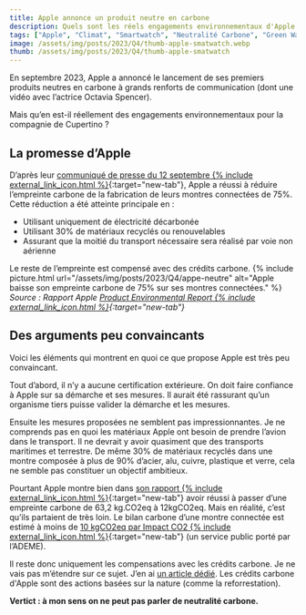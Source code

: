 ```yaml
---
title: Apple annonce un produit neutre en carbone
description: Quels sont les réels engagements environnementaux d'Apple ?
tags: ["Apple", "Climat", "Smartwatch", "Neutralité Carbone", "Green Washing"]
image: /assets/img/posts/2023/Q4/thumb-apple-smatwatch.webp
thumb: /assets/img/posts/2023/Q4/thumb-apple-smatwatch
---
```


En septembre 2023, Apple a annoncé le lancement de ses premiers produits neutres en carbone à grands renforts de communication (dont une vidéo avec l’actrice Octavia Spencer).

Mais qu’en est-il réellement des engagements environnementaux pour la compagnie de Cupertino ?


## La promesse d’Apple

D’après leur [communiqué de presse du 12 septembre {% include external_link_icon.html %}](https://www.apple.com/fr/newsroom/2023/09/apple-unveils-its-first-carbon-neutral-products/){:target="new-tab"}, Apple a réussi à réduire l’empreinte carbone de la fabrication de leurs montres connectées de 75%. Cette réduction a été atteinte principale en :

- Utilisant uniquement de électricité décarbonée
- Utilisant 30% de matériaux recyclés ou renouvelables
- Assurant que la moitié du transport nécessaire sera réalisé par voie non aérienne

Le reste de l’empreinte est compensé avec des crédits carbone.
{% include picture.html 
    url="/assets/img/posts/2023/Q4/appe-neutre"
    alt="Apple baisse son empreinte carbone de 75% sur ses montres connectées."
 %}
*Source : Rapport Apple [Product Environmental Report {% include external_link_icon.html %}](https://www.apple.com/environment/pdf/products/watch/Carbon_Neutral_Apple_Watch_Ultra_2_Sept2023.pdf){:target="new-tab"}*


## Des arguments peu convaincants

Voici les éléments qui montrent en quoi ce que propose Apple est très peu convaincant.

Tout d’abord, il n’y a aucune certification extérieure. On doit faire confiance à Apple sur sa démarche et ses mesures. Il aurait été rassurant qu’un organisme tiers puisse valider la démarche et les mesures.

Ensuite les mesures proposées ne semblent pas impressionnantes. Je ne comprends pas en quoi les matériaux Apple ont besoin de prendre l’avion dans le transport. Il ne devrait y avoir quasiment que des transports maritimes et terrestre. De même 30% de matériaux recyclés dans une montre composée à plus de 90% d’acier, alu, cuivre, plastique et verre, cela ne semble pas constituer un objectif ambitieux.

Pourtant Apple montre bien dans [son rapport {% include external_link_icon.html %}](https://www.apple.com/environment/pdf/products/watch/Carbon_Neutral_Apple_Watch_Ultra_2_Sept2023.pdf){:target="new-tab"} avoir réussi à passer d’une empreinte carbone de 63,2 kg.CO2eq à 12kgCO2eq. Mais en réalité, c’est qu’ils partaient de très loin. Le bilan carbone d’une montre connectée est estimé à moins de [10 kgCO2eq par Impact CO2 {% include external_link_icon.html %}](https://impactco2.fr/numerique/montreconnectee){:target="new-tab"} (un service public porté par l’ADEME). 

Il reste donc uniquement les compensations avec les crédits carbone. Je ne vais pas m’étendre sur ce sujet. J’en ai [un article dédié](/blog/2023/10/16/credits-carbones-climat.html). Les crédits carbone d'Apple sont des actions basées sur la nature (comme la reforrestation).

**Vertict : à mon sens on ne peut pas parler de neutralité carbone.**